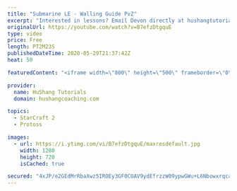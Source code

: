 ```yaml
---
title: "Submarine LE - Walling Guide PvZ"
excerpt: "Interested in lessons? Email Devon directly at hushangtutorials@outlook.com ------------------------------------------------------------------------------------------------------- Want to support HuShang Tutorials directly? Patreon is a website where you can contribute a monthly donation that will help"
originalUrl: https://youtube.com/watch?v=B7efzDtgquE
type: video
price: Free
length: PT2M23S
publishedDateTime: 2020-05-29T21:37:42Z
heat: 50

featuredContent: "<iframe width=\"800\" height=\"500\" frameborder=\"0\" src=\"https://www.youtube.com/embed/B7efzDtgquE\" allow=\"accelerometer; autoplay; encrypted-media; gyroscope; picture-in-picture\" allowfullscreen></iframe>"

provider:
  name: HuShang Tutorials
  domain: hushangcoaching.com

topics:
  - StarCraft 2
  - Protoss

images:
  - url: https://i.ytimg.com/vi/B7efzDtgquE/maxresdefault.jpg
    width: 1280
    height: 720
    isCached: true

secured: "4xJP/e2GEdMrRbaXwz5IROEy3GF0COAV9ydEfrzzW09ypwGWu+L6Nbowxrqca/NsVPGAvpLaWEtuhvj59DxyrnZZPp4gLohbXHb6R4OYF0Nz8XcYQANvykiJBPUrgpK8wSqK4VA7OeRritJvAeS6wK49r3EuDFtVzU7vFi9X/DkMrzICn664pUq7+4eFKzpYMrjRzNGwwEsRYYYgALPXTkR+tDxCp84CnDVhqdfJDxBnMIpBsO8AeXj9irVpqHUKKrqA1hvoF+rtzqHK0JDMMlCfu1aDbC6xSrQUiFywWN4xr1ZJRr5S99m6vhIlHwcHBRZNMEjAqeK7yZyWSOJIatg19FW7NZr4TRzjFtZRFNbws5AeE5QBoxOiszyYlaScw1mE7uJS1kr4XFK6W7bcRgtIMIBj9pQLrWd9pic1Wx4=;bi1/75dMfxyxEjgiPly25w=="
---
```


